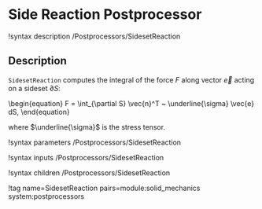 # Side Reaction Postprocessor

!syntax description /Postprocessors/SidesetReaction

## Description

`SidesetReaction` computes the integral of the force $F$ along vector $\vec{e}$ acting on a sideset $\partial S$:

\begin{equation}
  F = \int_{\partial S} \vec{n}^T ~ \underline{\sigma}  \vec{e}  dS,
\end{equation}

where $\underline{\sigma}$ is the stress tensor.

!syntax parameters /Postprocessors/SidesetReaction

!syntax inputs /Postprocessors/SidesetReaction

!syntax children /Postprocessors/SidesetReaction

!tag name=SidesetReaction pairs=module:solid_mechanics system:postprocessors

